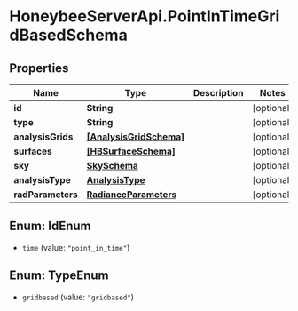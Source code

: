 # HoneybeeServerApi.PointInTimeGridBasedSchema

## Properties
Name | Type | Description | Notes
------------ | ------------- | ------------- | -------------
**id** | **String** |  | [optional] 
**type** | **String** |  | [optional] 
**analysisGrids** | [**[AnalysisGridSchema]**](AnalysisGridSchema.md) |  | [optional] 
**surfaces** | [**[HBSurfaceSchema]**](HBSurfaceSchema.md) |  | [optional] 
**sky** | [**SkySchema**](SkySchema.md) |  | [optional] 
**analysisType** | [**AnalysisType**](AnalysisType.md) |  | [optional] 
**radParameters** | [**RadianceParameters**](RadianceParameters.md) |  | [optional] 


<a name="IdEnum"></a>
## Enum: IdEnum


* `time` (value: `"point_in_time"`)




<a name="TypeEnum"></a>
## Enum: TypeEnum


* `gridbased` (value: `"gridbased"`)




